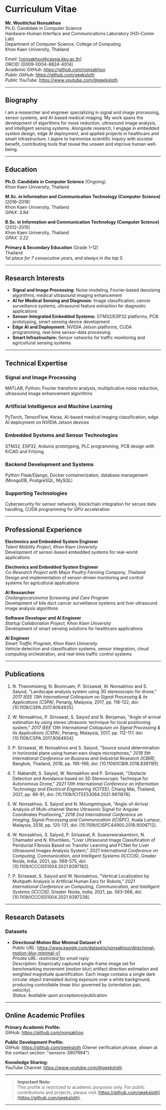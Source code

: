 # Curriculum Vitae

**Mr. Woottichai Nonsakhoo**  
Ph.D. Candidate in Computer Science  
Hardware-Human Interface and Communications Laboratory (H2I-Comm Lab)  
Department of Computer Science, College of Computing  
Khon Kaen University, Thailand  

*Email:* [nonsakhoo@cassia.kku.ac.th]  
*ORCID:* [0009-0004-8824-4014]  
*Academic GitHub:* https://github.com/nonsakhoo  
*Public GitHub:* https://github.com/geeksloth  
*Public YouTube:* https://www.youtube.com/@geeksloth  

---

## Biography

I am a researcher and engineer specializing in signal and image processing, sensor systems, and AI-based medical imaging. My work spans the development of algorithms for noise reduction, ultrasound image analysis, and intelligent sensing systems. Alongside research, I engage in embedded system design, edge AI deployment, and applied projects in healthcare and smart infrastructure. I aspire to harmonize scientific inquiry with societal benefit, contributing tools that reveal the unseen and improve human well-being.

---

## Education

**Ph.D. Candidate in Computer Science** (Ongoing)  
Khon Kaen University, Thailand  

**M.Sc. in Information and Communication Technology (Computer Science)** (2016–2018)  
Khon Kaen University, Thailand  
*GPAX: 3.94*

**B.Sc. in Information and Communication Technology (Computer Science)** (2012–2015)  
Khon Kaen University, Thailand  
*GPAX: 3.22*

**Primary & Secondary Education** (Grade 1–12)  
Thailand  
*1st place for 7 consecutive years, and always in the top 5.*

---

## Research Interests

- **Signal and Image Processing:** Noise modeling, Fourier-based denoising algorithms, medical ultrasound imaging enhancement
- **AI for Medical Sensing and Diagnosis:** Image classification, cancer surveillance systems, ultrasound feature extraction for diagnostic applications
- **Sensor-Integrated Embedded Systems:** STM32/ESP32 platforms, PCB prototyping, smart sensing device development
- **Edge AI and Deployment:** NVIDIA Jetson platforms, CUDA programming, real-time sensor-data processing
- **Smart Infrastructure:** Sensor networks for traffic monitoring and agricultural sensing systems

---

## Technical Expertise

### Signal and Image Processing
MATLAB, Python; Fourier transform analysis, multiplicative noise reduction, ultrasound image enhancement algorithms

### Artificial Intelligence and Machine Learning
PyTorch, TensorFlow, Keras; AI-based medical imaging classification, edge AI deployment on NVIDIA Jetson devices

### Embedded Systems and Sensor Technologies
STM32, ESP32, Arduino prototyping, PLC programming, PCB design with KiCAD and Fritzing

### Backend Development and Systems
Python Flask/Django, Docker containerization, database management (MongoDB, PostgreSQL, MySQL)

### Supporting Technologies
Cybersecurity for sensor networks, blockchain integration for secure data handling, CUDA programming for GPU acceleration

---

## Professional Experience

**Electronics and Embedded System Engineer**  
*Talent Mobility Project, Khon Kaen University*  
Development of sensor-based embedded systems for real-world applications

**Electronics and Embedded System Engineer**  
*Co-Research Project with Major Poultry Farming Company, Thailand*  
Design and implementation of sensor-driven monitoring and control systems for agricultural applications

**AI Researcher**  
*Cholangiocarcinoma Screening and Care Program*  
Development of bile duct cancer surveillance systems and liver ultrasound image analysis algorithms

**Software Developer and AI Engineer**  
*Startup Collaboration Project, Khon Kaen University*  
Development of smart sensing solutions for healthcare applications

**AI Engineer**  
*Smart Traffic Program, Khon Kaen University*  
Vehicle detection and classification systems, sensor integration, cloud computing orchestration, and real-time traffic control systems

---

## Publications
1. N. Thanomsieng, N. Boonruam, P. Sirisawat, W. Nonsakhoo and S. Saiyod, "Landscape analysis system using 3D stereoscopic for drone," *2017 IEEE 13th International Colloquium on Signal Processing & its Applications (CSPA)*, Penang, Malaysia, 2017, pp. 118-122, doi: [10.1109/CSPA.2017.8064935].

2. W. Nonsakhoo, P. Sirisawat, S. Saiyod and N. Benjamas, "Angle of arrival estimation by using stereo ultrasonic technique for local positioning system," *2017 IEEE 13th International Colloquium on Signal Processing & its Applications (CSPA)*, Penang, Malaysia, 2017, pp. 112-117, doi: [10.1109/CSPA.2017.8064934].

3. P. Sirisawat, W. Nonsakhoo and S. Saiyod, "Source sound determination in horizontal plane using human ears shape microphones," *2018 5th International Conference on Business and Industrial Research (ICBIR)*, Bangkok, Thailand, 2018, pp. 195-199, doi: [10.1109/ICBIR.2018.8391191].

4. T. Nabandit, S. Saiyod, W. Nonsakhoo and P. Sirisawat, "Obstacle Detection and Avoidance based on 3D Stereoscopic Technique for Autonomous Drone," *2021 13th International Conference on Information Technology and Electrical Engineering (ICITEE)*, Chiang Mai, Thailand, 2021, pp. 86-91, doi: [10.1109/ICITEE53064.2021.9611876].

5. W. Nonsakhoo, S. Saiyod and N. Moungmingsuk, "Angle-of-Arrival Analysis of Multi-channel Stereo Ultrasonic Signal for Angular Coordinates Positioning," *2018 2nd International Conference on Imaging, Signal Processing and Communication (ICISPC)*, Kuala Lumpur, Malaysia, 2018, pp. 125-131, doi: [10.1109/ICISPC44900.2018.9006712].

6. W. Nonsakhoo, S. Saiyod, P. Sirisawat, R. Suwanwerakamtorn, N. Chamadol and N. Khuntikeo, "Liver Ultrasound Image Classification of Periductal Fibrosis Based on Transfer Learning and FCNet for Liver Ultrasound Images Analysis System," *2021 International Conference on Computing, Communication, and Intelligent Systems (ICCCIS)*, Greater Noida, India, 2021, pp. 569-575, doi: [10.1109/ICCCIS51004.2021.9397182].

7. P. Sirisawat, S. Saiyod and W. Nonsakhoo, "Vertical Localization by Multipath Analysis in Artificial Human Ears for Robots," *2021 International Conference on Computing, Communication, and Intelligent Systems (ICCCIS)*, Greater Noida, India, 2021, pp. 563-568, doi: [10.1109/ICCCIS51004.2021.9397239].

---
<!--
### Papers Under Review / In Preparation

- "Movement Artifact Direction Estimation based on Signal Processing Analysis of Single-Frame Images"
- "A Novel Method for Movement Artifact Detection and Quantification Using Signal Analysis on a Controlled Empirical Image Dataset"
- "An Empirical Multi-Orientation-Velocity Motion Blur Single-Frame Images Dataset"

---
-->
## Research Datasets

### Datasets
- **Directional Motion Blur Minimal Dataset v1**  
  *Public URL:* https://www.kaggle.com/datasets/nonsakhoo/directional-motion-blur-minimal-v1  
  *Private URL:* *restricted for email reply*  
  *Description:* Empirically captured single-frame image set for benchmarking movement (motion blur) artifact direction estimation and weighted magnitude quantification. Each image contains a single dark circular object translated during exposure over a white background, producing controllable linear blur governed by (orientation pair, velocity).  
  *Status:* Available upon acceptance/publication


---

## Online Academic Profiles

**Primary Academic Profile:**  
GitHub: https://github.com/nonsakhoo

**Public Development Profile:**  
GitHub: https://github.com/geeksloth (Owner verification phrase, shown at the contact section: "sensors-3907994")  

**Knowledge Sharing:**  
YouTube Channel: https://www.youtube.com/@geeksloth


---

> **Important Note:**  
> This profile is restricted to academic purposes only. For public contributions and projects, please visit [https://github.com/geeksloth](https://github.com/geeksloth).
---

